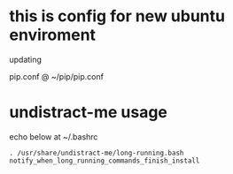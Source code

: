 # this is config for new ubuntu enviroment 

updating 


pip.conf  @ ~/pip/pip.conf

# undistract-me usage

echo below at ~/.bashrc

```
. /usr/share/undistract-me/long-running.bash
notify_when_long_running_commands_finish_install

```
